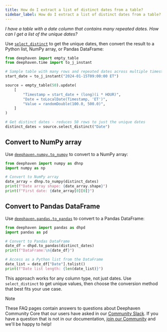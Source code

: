 ```yaml
---
title: How do I extract a list of distinct dates from a table?
sidebar_label: How do I extract a list of distinct dates from a table?
---
```


_I have a table with a date column that contains many repeated dates. How can I get a list of the unique dates?_

Use [`select_distinct`](../table-operations/select/select-distinct.md) to get the unique dates, then convert the result to a Python list, NumPy array, or Pandas DataFrame:

```python test-set=dates order=source,distinct_dates
from deephaven import empty_table
from deephaven.time import to_j_instant

# Sample table with many rows and repeated dates across multiple timestamps
start_date = to_j_instant("2024-01-15T09:00:00 ET")

source = empty_table(50).update(
    [
        "Timestamp = start_date + (long)(i * HOUR)",
        "Date = toLocalDate(Timestamp, 'ET')",
        "Value = randomDouble(100.0, 500.0)",
    ]
)

# Get distinct dates - reduces 50 rows to just the unique dates
distinct_dates = source.select_distinct("Date")
```

## Convert to NumPy array

Use [`deephaven.numpy.to_numpy`](../../how-to-guides/use-numpy.md) to convert to a NumPy array:

```python test-set=dates
from deephaven import numpy as dhnp
import numpy as np

# Convert to NumPy array
date_array = dhnp.to_numpy(distinct_dates)
print(f"Date array shape: {date_array.shape}")
print(f"First date: {date_array[0][0]}")
```

## Convert to Pandas DataFrame

Use [`deephaven.pandas.to_pandas`](../../how-to-guides/use-pandas.md) to convert to a Pandas DataFrame:

```python test-set=dates
from deephaven import pandas as dhpd
import pandas as pd

# Convert to Pandas DataFrame
date_df = dhpd.to_pandas(distinct_dates)
print(f"DataFrame:\n{date_df}")

# Access as a Python list from the DataFrame
date_list = date_df["Date"].tolist()
print(f"Date list length: {len(date_list)}")
```

This approach works for any column type, not just dates. Use `select_distinct` to get unique values, then choose the conversion method that best fits your use case.

> [!NOTE]
> These FAQ pages contain answers to questions about Deephaven Community Core that our users have asked in our [Community Slack](/slack). If you have a question that is not in our documentation, [join our Community](/slack) and we'll be happy to help!
